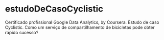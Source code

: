 # estudoDeCasoCyclistic
Certificado profissional Google Data Analytics,  by Coursera. Estudo de caso Cyclistic. Como um serviço de compartilhamento de bicicletas pode obter rápido sucesso?
